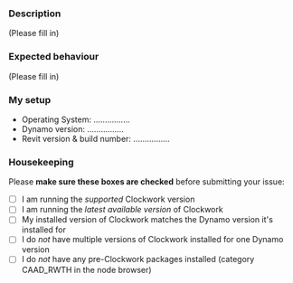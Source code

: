 ### Description
(Please fill in)

### Expected behaviour
(Please fill in)

### My setup
- Operating System: ................
- Dynamo version: ................
- Revit version & build number: ................

### Housekeeping
Please **make sure these boxes are checked** before submitting your issue:
- [ ] I am running the *supported* Clockwork version
- [ ] I am running the *latest available version* of Clockwork
- [ ] My installed version of Clockwork matches the Dynamo version it's installed for
- [ ] I do *not* have multiple versions of Clockwork installed for one Dynamo version
- [ ] I do *not* have any pre-Clockwork packages installed (category CAAD_RWTH in the node browser)
